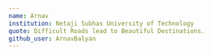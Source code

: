 ```yaml
---
name: Arnav
institution: Netaji Subhas University of Technology
quote: Difficult Roads lead to Beautiful Destinations.
github_user: ArnavBalyan
---
```

